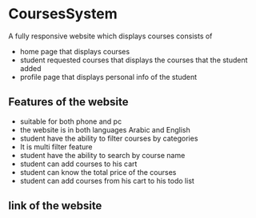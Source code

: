 # CoursesSystem

A fully responsive website which displays courses  consists of 
- home page that displays courses 
- student requested courses that displays the courses that the student added
- profile page that displays personal info of the student

## Features of the website

- suitable for both phone and pc
- the website is in both languages Arabic and English 
- student have the ability to filter courses by categories 
- It is multi filter feature
- student have the ability to search by course name
- student can add courses to his cart 
- student can know the total price of the courses
- student can add courses from his cart to his todo list 

## link of the website


